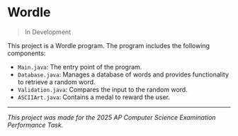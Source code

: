 # Wordle

> In Development


This project is a Wordle program. The program includes the following components:

- `Main.java`: The entry point of the program.
- `Database.java`: Manages a database of words and provides functionality to retrieve a random word.
- `Validation.java`: Compares the input to the random word.
- `ASCIIArt.java`: Contains a medal to reward the user.


---

*This project was made for the 2025 AP Computer Science Examination Performance Task.*
